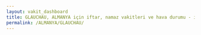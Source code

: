 ```yaml
---
layout: vakit_dashboard
title: GLAUCHAU, ALMANYA için iftar, namaz vakitleri ve hava durumu - ilçe/eyalet seç
permalink: /ALMANYA/GLAUCHAU/
---
```


<script type="text/javascript">
  var GLOBAL_COUNTRY = 'ALMANYA';
  var GLOBAL_CITY = 'GLAUCHAU';
  var GLOBAL_STATE = '';
  var lat = 72;
  var lon = 21;
</script>
